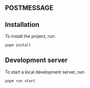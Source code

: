 ## POSTMESSAGE

## Installation

To install the project, run:

```bash
pnpm install
```

## Development server

To start a local development server, run:

```bash
pnpm run start
```
